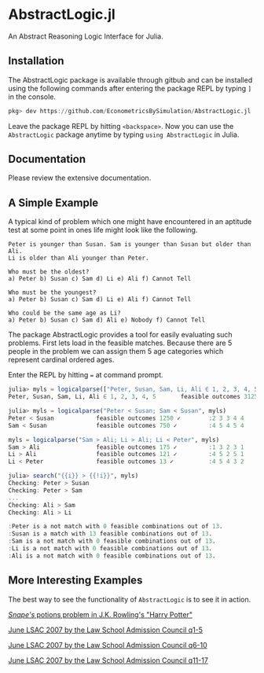 # AbstractLogic.jl
An Abstract Reasoning Logic Interface for Julia.

## Installation

The AbstractLogic package is available through gitbub and can be installed using the following commands after entering the package REPL by typing `]` in the console.
```julia
pkg> dev https://github.com/EconometricsBySimulation/AbstractLogic.jl
```

Leave the package REPL by hitting `<backspace>`. Now you can use the `AbstractLogic` package anytime by typing `using AbstractLogic` in Julia.

## Documentation
Please review the extensive documentation.

## A Simple Example

A typical kind of problem which one might have encountered in an aptitude test
at some point in ones life might look like the following.

```
Peter is younger than Susan. Sam is younger than Susan but older than Ali.
Li is older than Ali younger than Peter.

Who must be the oldest?
a) Peter b) Susan c) Sam d) Li e) Ali f) Cannot Tell

Who must be the youngest?
a) Peter b) Susan c) Sam d) Li e) Ali f) Cannot Tell

Who could be the same age as Li?
a) Peter b) Susan c) Sam d) Ali e) Nobody f) Cannot Tell
```

The package AbstractLogic provides a tool for easily evaluating such problems.
First lets load in the feasible matches. Because there are 5 people in the
problem we can assign them 5 age categories which represent cardinal ordered
ages.

Enter the REPL by hitting `=` at command prompt.
```julia
julia> myls = logicalparse(["Peter, Susan, Sam, Li, Ali ∈ 1, 2, 3, 4, 5"])
Peter, Susan, Sam, Li, Ali ∈ 1, 2, 3, 4, 5       feasible outcomes 3125 ✓        :4 2 4 3 4

julia> myls = logicalparse("Peter < Susan; Sam < Susan", myls)
Peter < Susan            feasible outcomes 1250 ✓        :2 3 3 4 4
Sam < Susan              feasible outcomes 750 ✓         :4 5 4 5 4

myls = logicalparse("Sam > Ali; Li > Ali; Li < Peter", myls)
Sam > Ali                feasible outcomes 175 ✓         :1 3 2 3 1
Li > Ali                 feasible outcomes 121 ✓         :4 5 2 5 1
Li < Peter               feasible outcomes 13 ✓          :4 5 4 3 2

julia> search("{{i}} > {{!i}}", myls)
Checking: Peter > Susan
Checking: Peter > Sam
...
Checking: Ali > Sam
Checking: Ali > Li

:Peter is a not match with 0 feasible combinations out of 13.
:Susan is a match with 13 feasible combinations out of 13.
:Sam is a not match with 0 feasible combinations out of 13.
:Li is a not match with 0 feasible combinations out of 13.
:Ali is a not match with 0 feasible combinations out of 13.
```

## More Interesting Examples

The best way to see the functionality of `AbstractLogic` is to see it in action.

[*Snape's* potions problem in J.K. Rowling's "Harry Potter"](examples/harrypotter.jl)

[June LSAC 2007 by the Law School Admission Council q1-5](examples/LSATlogicalQ1.jl)

[June LSAC 2007 by the Law School Admission Council q6-10](examples/LSATlogicalQ2.jl)

[June LSAC 2007 by the Law School Admission Council q11-17](examples/LSATlogicalQ3.jl)
